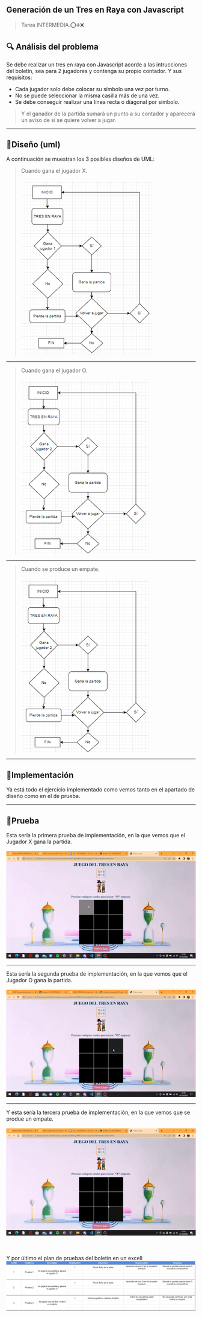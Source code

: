 ## Generación de un Tres en Raya con Javascript


> Tarea INTERMEDIA.⭕➕❌


## 🔍 Análisis del problema
Se debe realizar un tres en raya con Javascript acorde a las intrucciones del boletín, sea para 2 jugadores y contenga su propio contador. Y sus requisitos:
- Cada jugador solo debe colocar su símbolo una vez por turno.
- No se puede seleccionar la misma casilla más de una vez.
- Se debe conseguir realizar una línea recta o diagonal por símbolo.
> Y el ganador de la partida sumará un punto a su contador y aparecerá un aviso de si se quiere volver a jugar.

<hr>


## 💠Diseño (uml)

A continuación se muestran los 3 posibles diseños de UML:
> Cuando gana el jugador X. <br><br>
![](umls/uml1.png)

---

> Cuando gana el jugador O. <br><br>
![](umls/uml2.png)

---

> Cuando se produce un empate. <br><br>
![](umls/uml2.png)

<hr>




## 🔻Implementación 
Ya está todo el ejercicio implementado como vemos tanto en el apartado de diseño como en el de prueba.

<hr>


## 🔁Prueba


Esta sería la primera prueba de implementación, en la que vemos que el Jugador X gana la partida. <br><br>
![GIF1](fotos/gif1.gif)

<hr>

Esta sería la segunda prueba de implementación, en la que vemos que el Jugador O gana la partida. <br><br>
![GIF2](gifs/gifespecial.gif)

<hr>

Y esta sería la tercera prueba de implementación, en la que vemos que se produe un empate. <br><br>
![GIF3](fotos/gif3.gif)

<br><br>
Y por último el plan de pruebas del boletín en un excell
![](fotos/excelprueba.png)
